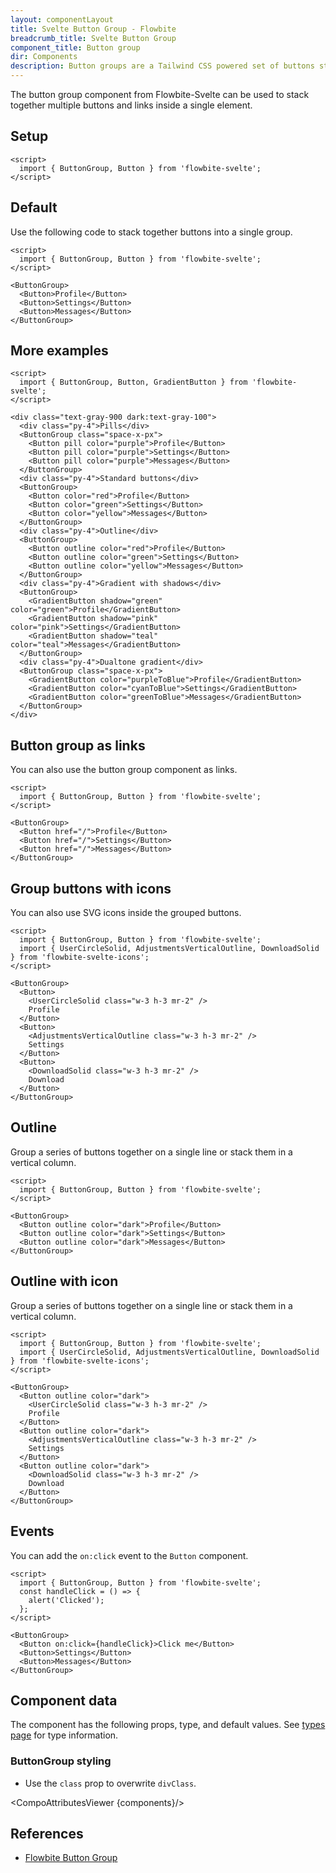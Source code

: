 ```yaml
---
layout: componentLayout
title: Svelte Button Group - Flowbite
breadcrumb_title: Svelte Button Group
component_title: Button group
dir: Components
description: Button groups are a Tailwind CSS powered set of buttons sticked together in a horizontal line
---
```


<script>
  import { TableProp, TableDefaultRow, CompoAttributesViewer, DocBadgeList } from '../../utils'
  import { Badge, P, A } from '$lib'
  const components = 'ButtonGroup'
</script>

The button group component from Flowbite-Svelte can be used to stack together multiple buttons and links inside a single element.

## Setup

```svelte example hideOutput
<script>
  import { ButtonGroup, Button } from 'flowbite-svelte';
</script>
```

## Default

Use the following code to stack together buttons into a single group.

```svelte example class="flex justify-center" hideScript hideResponsiveButtons
<script>
  import { ButtonGroup, Button } from 'flowbite-svelte';
</script>

<ButtonGroup>
  <Button>Profile</Button>
  <Button>Settings</Button>
  <Button>Messages</Button>
</ButtonGroup>
```

## More examples

```svelte example class="flex flex-col flex-wrap gap-4" hideResponsiveButtons
<script>
  import { ButtonGroup, Button, GradientButton } from 'flowbite-svelte';
</script>

<div class="text-gray-900 dark:text-gray-100">
  <div class="py-4">Pills</div>
  <ButtonGroup class="space-x-px">
    <Button pill color="purple">Profile</Button>
    <Button pill color="purple">Settings</Button>
    <Button pill color="purple">Messages</Button>
  </ButtonGroup>
  <div class="py-4">Standard buttons</div>
  <ButtonGroup>
    <Button color="red">Profile</Button>
    <Button color="green">Settings</Button>
    <Button color="yellow">Messages</Button>
  </ButtonGroup>
  <div class="py-4">Outline</div>
  <ButtonGroup>
    <Button outline color="red">Profile</Button>
    <Button outline color="green">Settings</Button>
    <Button outline color="yellow">Messages</Button>
  </ButtonGroup>
  <div class="py-4">Gradient with shadows</div>
  <ButtonGroup>
    <GradientButton shadow="green" color="green">Profile</GradientButton>
    <GradientButton shadow="pink" color="pink">Settings</GradientButton>
    <GradientButton shadow="teal" color="teal">Messages</GradientButton>
  </ButtonGroup>
  <div class="py-4">Dualtone gradient</div>
  <ButtonGroup class="space-x-px">
    <GradientButton color="purpleToBlue">Profile</GradientButton>
    <GradientButton color="cyanToBlue">Settings</GradientButton>
    <GradientButton color="greenToBlue">Messages</GradientButton>
  </ButtonGroup>
</div>
```

## Button group as links

You can also use the button group component as links.

```svelte example class="flex justify-center" hideScript hideResponsiveButtons
<script>
  import { ButtonGroup, Button } from 'flowbite-svelte';
</script>

<ButtonGroup>
  <Button href="/">Profile</Button>
  <Button href="/">Settings</Button>
  <Button href="/">Messages</Button>
</ButtonGroup>
```

## Group buttons with icons

You can also use SVG icons inside the grouped buttons.

```svelte example class="flex justify-center"
<script>
  import { ButtonGroup, Button } from 'flowbite-svelte';
  import { UserCircleSolid, AdjustmentsVerticalOutline, DownloadSolid } from 'flowbite-svelte-icons';
</script>

<ButtonGroup>
  <Button>
    <UserCircleSolid class="w-3 h-3 mr-2" />
    Profile
  </Button>
  <Button>
    <AdjustmentsVerticalOutline class="w-3 h-3 mr-2" />
    Settings
  </Button>
  <Button>
    <DownloadSolid class="w-3 h-3 mr-2" />
    Download
  </Button>
</ButtonGroup>
```

## Outline

Group a series of buttons together on a single line or stack them in a vertical column.

```svelte example class="flex justify-center" hideScript hideResponsiveButtons
<script>
  import { ButtonGroup, Button } from 'flowbite-svelte';
</script>

<ButtonGroup>
  <Button outline color="dark">Profile</Button>
  <Button outline color="dark">Settings</Button>
  <Button outline color="dark">Messages</Button>
</ButtonGroup>
```

## Outline with icon

Group a series of buttons together on a single line or stack them in a vertical column.

```svelte example class="flex justify-center"
<script>
  import { ButtonGroup, Button } from 'flowbite-svelte';
  import { UserCircleSolid, AdjustmentsVerticalOutline, DownloadSolid } from 'flowbite-svelte-icons';
</script>

<ButtonGroup>
  <Button outline color="dark">
    <UserCircleSolid class="w-3 h-3 mr-2" />
    Profile
  </Button>
  <Button outline color="dark">
    <AdjustmentsVerticalOutline class="w-3 h-3 mr-2" />
    Settings
  </Button>
  <Button outline color="dark">
    <DownloadSolid class="w-3 h-3 mr-2" />
    Download
  </Button>
</ButtonGroup>
```

## Events

You can add the `on:click` event to the `Button` component.

```svelte example class="flex justify-center" hideResponsiveButtons
<script>
  import { ButtonGroup, Button } from 'flowbite-svelte';
  const handleClick = () => {
    alert('Clicked');
  };
</script>

<ButtonGroup>
  <Button on:click={handleClick}>Click me</Button>
  <Button>Settings</Button>
  <Button>Messages</Button>
</ButtonGroup>
```

## Component data

The component has the following props, type, and default values. See [types page](/docs/pages/typescript) for type information.

### ButtonGroup styling

- Use the `class` prop to overwrite `divClass`.

<CompoAttributesViewer {components}/>

## References

- [Flowbite Button Group](https://flowbite.com/docs/components/button-group/)
